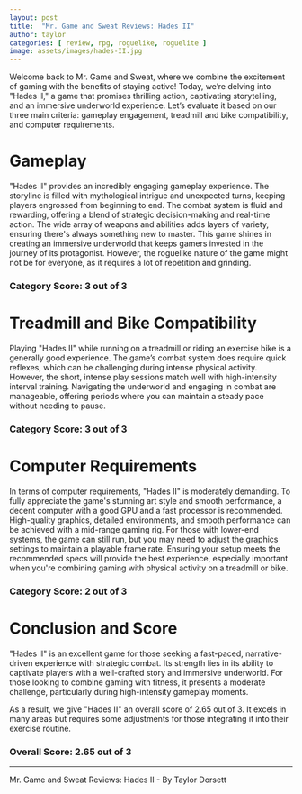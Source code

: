 ```yaml
---
layout: post
title:  "Mr. Game and Sweat Reviews: Hades II"
author: taylor
categories: [ review, rpg, roguelike, roguelite ]
image: assets/images/hades-II.jpg
---
```


Welcome back to Mr. Game and Sweat, where we combine the excitement of gaming with the benefits of staying active! Today, we’re delving into "Hades II," a game that promises thrilling action, captivating storytelling, and an immersive underworld experience. Let’s evaluate it based on our three main criteria: gameplay engagement, treadmill and bike compatibility, and computer requirements.

# Gameplay

"Hades II" provides an incredibly engaging gameplay experience. The storyline is filled with mythological intrigue and unexpected turns, keeping players engrossed from beginning to end. The combat system is fluid and rewarding, offering a blend of strategic decision-making and real-time action. The wide array of weapons and abilities adds layers of variety, ensuring there's always something new to master. This game shines in creating an immersive underworld that keeps gamers invested in the journey of its protagonist. However, the roguelike nature of the game might not be for everyone, as it requires a lot of repetition and grinding.

### Category Score: 3 out of 3

# Treadmill and Bike Compatibility

Playing "Hades II" while running on a treadmill or riding an exercise bike is a generally good experience. The game’s combat system does require quick reflexes, which can be challenging during intense physical activity. However, the short, intense play sessions match well with high-intensity interval training. Navigating the underworld and engaging in combat are manageable, offering periods where you can maintain a steady pace without needing to pause.

### Category Score: 3 out of 3

# Computer Requirements

In terms of computer requirements, "Hades II" is moderately demanding. To fully appreciate the game's stunning art style and smooth performance, a decent computer with a good GPU and a fast processor is recommended. High-quality graphics, detailed environments, and smooth performance can be achieved with a mid-range gaming rig. For those with lower-end systems, the game can still run, but you may need to adjust the graphics settings to maintain a playable frame rate. Ensuring your setup meets the recommended specs will provide the best experience, especially important when you're combining gaming with physical activity on a treadmill or bike.

### Category Score: 2 out of 3

# Conclusion and Score

"Hades II" is an excellent game for those seeking a fast-paced, narrative-driven experience with strategic combat. Its strength lies in its ability to captivate players with a well-crafted story and immersive underworld. For those looking to combine gaming with fitness, it presents a moderate challenge, particularly during high-intensity gameplay moments.

As a result, we give "Hades II" an overall score of 2.65 out of 3. It excels in many areas but requires some adjustments for those integrating it into their exercise routine.

### Overall Score: 2.65 out of 3

---

Mr. Game and Sweat Reviews: Hades II - By Taylor Dorsett
